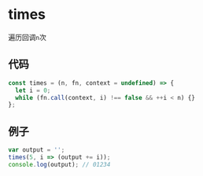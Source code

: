 # times

遍历回调`n`次

## 代码

```js
const times = (n, fn, context = undefined) => {
  let i = 0;
  while (fn.call(context, i) !== false && ++i < n) {}
};
```

## 例子

```js
var output = '';
times(5, i => (output += i));
console.log(output); // 01234
```
